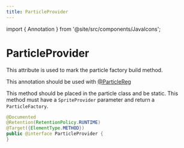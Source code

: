 ```yaml
---
title: ParticleProvider
---
```


import { Annotation } from '@site/src/components/JavaIcons';

# ParticleProvider <Annotation/>

This attribute is used to mark the particle factory build method.

This annotation should be used with [@ParticleReg](./ParticleReg)

This method should be placed in the particle class and be static.
This method must have a `SpriteProvider` parameter and return a `ParticleFactory`.

```java
@Documented
@Retention(RetentionPolicy.RUNTIME)
@Target({ElementType.METHOD})
public @interface ParticleProvider {
}
```